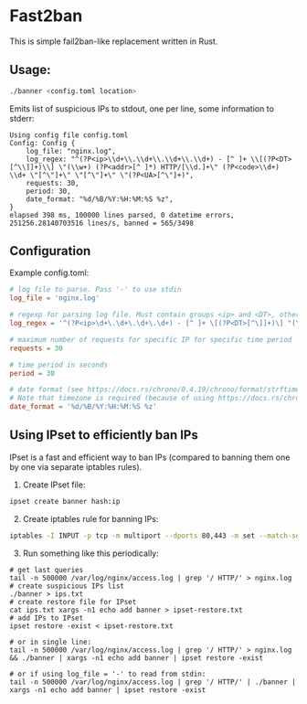 # Fast2ban

This is simple fail2ban-like replacement written in Rust.

## Usage:
```bash
./banner <config.toml location>
```

Emits list of suspicious IPs to stdout, one per line, some information to stderr:

```
Using config file config.toml
Config: Config {
    log_file: "nginx.log",
    log_regex: "^(?P<ip>\\d+\\.\\d+\\.\\d+\\.\\d+) - [^ ]+ \\[(?P<DT>[^\\]]+)\\] \"(\\w+) (?P<addr>[^ ]*) HTTP/[\\d.]+\" (?P<code>\\d+) \\d+ \"[^\"]+\" \"[^\"]+\" \"(?P<UA>[^\"]+)",
    requests: 30,
    period: 30,
    date_format: "%d/%B/%Y:%H:%M:%S %z",
}
elapsed 398 ms, 100000 lines parsed, 0 datetime errors, 251256.28140703516 lines/s, banned = 565/3498
```

## Configuration

Example config.toml:
```toml
# log file to parse. Pass '-' to use stdin
log_file = 'nginx.log'

# regexp for parsing log file. Must contain groups <ip> and <DT>, other groups are ignored for now
log_regex = '^(?P<ip>\d+\.\d+\.\d+\.\d+) - [^ ]+ \[(?P<DT>[^\]]+)\] "(\w+) (?P<addr>[^ ]*) HTTP/[\d.]+" (?P<code>\d+) \d+ "[^"]+" "[^"]+" "(?P<UA>[^"]+)'

# maximum number of requests for specific IP for specific time period
requests = 30

# time period in seconds
period = 30

# date format (see https://docs.rs/chrono/0.4.19/chrono/format/strftime/index.html for syntax).
# Note that timezone is required (because of using https://docs.rs/chrono/0.4.19/chrono/struct.DateTime.html#method.parse_from_str method)
date_format = '%d/%B/%Y:%H:%M:%S %z'
```

## Using IPset to efficiently ban IPs

IPset is a fast and efficient way to ban IPs (compared to banning them one by one via separate iptables rules).


1. Create IPset file:
```bash
ipset create banner hash:ip
```

2. Create iptables rule for banning IPs:
```bash
iptables -I INPUT -p tcp -m multiport --dports 80,443 -m set --match-set banner src -j DROP
```

3. Run something like this periodically:
```
# get last queries
tail -n 500000 /var/log/nginx/access.log | grep '/ HTTP/' > nginx.log
# create suspicious IPs list
./banner > ips.txt
# create restore file for IPset
cat ips.txt xargs -n1 echo add banner > ipset-restore.txt
# add IPs to IPset 
ipset restore -exist < ipset-restore.txt

# or in single line:
tail -n 500000 /var/log/nginx/access.log | grep '/ HTTP/' > nginx.log && ./banner | xargs -n1 echo add banner | ipset restore -exist

# or if using log_file = '-' to read from stdin:
tail -n 500000 /var/log/nginx/access.log | grep '/ HTTP/' | ./banner | xargs -n1 echo add banner | ipset restore -exist
```
